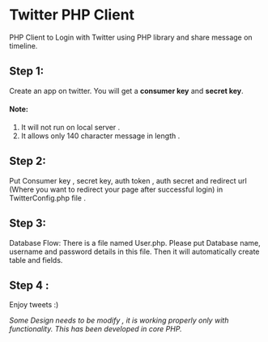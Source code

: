 # Twitter PHP Client

PHP Client to Login with Twitter using PHP library and share message on timeline.


## Step 1:
Create an app on twitter. You will get a **consumer key** and **secret key**.

#### Note:
1) It will not run on local server .  
2) It allows only 140 character message in length .


## Step 2:
Put Consumer key , secret key, auth token , auth secret and redirect url (Where you want to redirect your page after successful login) in TwitterConfig.php file .


## Step 3:
Database Flow: There is a file named User.php. Please put Database name, username and password details in this file.
Then it will automatically create table and fields.

## Step 4 :
Enjoy tweets :)

*Some Design needs to be modify , it is working properly only with functionality. This has been developed in core PHP.*
